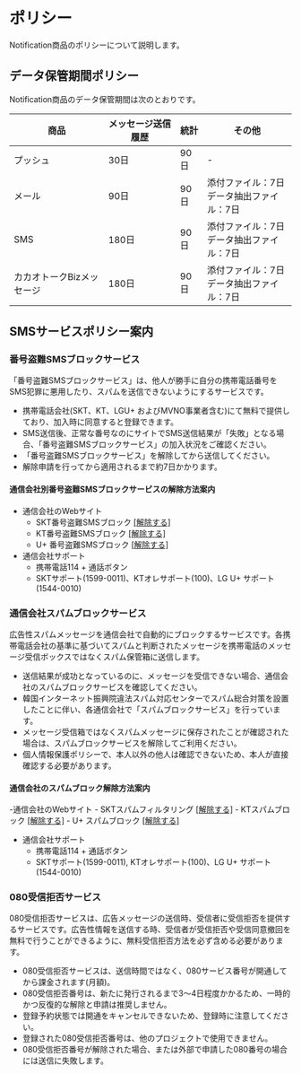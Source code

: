 # ポリシー
Notification商品のポリシーについて説明します。

<span id='data-expiration-policy'></span>
## データ保管期間ポリシー
Notification商品のデータ保管期間は次のとおりです。 

| 商品 | メッセージ送信履歴 | 統計 | その他 |
| - | - | - | - |
| プッシュ | 30日 | 90日 | - |
| メール | 90日 | 90日 | 添付ファイル：7日<br>データ抽出ファイル：7日 |
| SMS | 180日 | 90日 | 添付ファイル：7日<br>データ抽出ファイル：7日 |
| カカオトークBizメッセージ | 180日 | 90日 | 添付ファイル：7日<br>データ抽出ファイル：7日 |


<span id='sms-service-policy'></span>
## SMSサービスポリシー案内
<span id='block-stealing-number'></span>
### 番号盗難SMSブロックサービス
「番号盗難SMSブロックサービス」は、他人が勝手に自分の携帯電話番号をSMS犯罪に悪用したり、スパムを送信できないようにするサービスです。

- 携帯電話会社(SKT、KT、LGU+ およびMVNO事業者含む)にて無料で提供しており、加入時に同意すると登録できます。
- SMS送信後、正常な番号なのにサイトでSMS送信結果が「失敗」となる場合、「番号盗難SMSブロックサービス」の加入状況をご確認ください。
- 「番号盗難SMSブロックサービス」を解除してから送信してください。
- 解除申請を行ってから適用されるまで約7日かかります。

#### 通信会社別番号盗難SMSブロックサービスの解除方法案内
- 通信会社のWebサイト
    - SKT番号盗難SMSブロック <a href="http://www.tworld.co.kr/normal.do?serviceId=S_PROD2001&viewId=V_PROD7070&prod_id=NA00004406&uCode=u1_2" target="_blank">[解除する]</a>
    - KT番号盗難SMSブロック <a href="https://product.kt.com/wDic/productDetail.do?ItemCode=1047" target="_blank">[解除する]</a>
    - U+ 番号盗難SMSブロック <a href="http://www.uplus.co.kr/css/pord/cosv/cosv/RetrievePsMbSDmsgInfo.hpi?catgCd=50501&prodCdKey=LRZ0002297" target="_blank">[解除する]</a>
- 通信会社サポート
    - 携帯電話114 + 通話ボタン
    - SKTサポート(1599-0011)、KTオレサポート(100)、LG U+ サポート(1544-0010)

<span id='block-spem'></span>
### 通信会社スパムブロックサービス
広告性スパムメッセージを通信会社で自動的にブロックするサービスです。各携帯電話会社の基準に基づいてスパムと判断されたメッセージを携帯電話のメッセージ受信ボックスではなくスパム保管箱に送信します。

- 送信結果が成功となっているのに、メッセージを受信できない場合、通信会社のスパムブロックサービスを確認してください。
- 韓国インターネット振興院違法スパム対応センターでスパム総合対策を設置したことに伴い、各通信会社で「スパムブロックサービス」を行っています。
- メッセージ受信箱ではなくスパムメッセージに保存されたことが確認された場合は、スパムブロックサービスを解除してご利用ください。
- 個人情報保護ポリシーで、本人以外の他人は確認できないため、本人が直接確認する必要があります。

#### 通信会社のスパムブロック解除方法案内
-通信会社のWebサイト
    - SKTスパムフィルタリング <a href="http://www.tworld.co.kr/normal.do?serviceId=S_PROD2001&viewId=V_PROD7070&prod_id=NA00002121&uCode=u1_2" target="_blank">[解除する]</a>
    - KTスパムブロック <a href="https://product.kt.com/wDic/productDetail.do?ItemCode=479" target="_blank">[解除する]</a>
    - U+ スパムブロック <a href="http://www.uplus.co.kr/css/pord/cosv/cosv/RetrievePsMbSDmsgInfo.hpi?catgCd=51436&prodCdKey=LRZ0000277&mid=315" target="_blank">[解除する]</a>
- 通信会社サポート
    - 携帯電話114 + 通話ボタン
    - SKTサポート(1599-0011), KTオレサポート(100)、LG U+ サポート(1544-0010)

<span id='080-blocking-service'></span>
### 080受信拒否サービス
080受信拒否サービスは、広告メッセージの送信時、受信者に受信拒否を提供するサービスです。広告性情報を送信する時、受信者が受信拒否や受信同意撤回を無料で行うことができるように、無料受信拒否方法を必ず含める必要があります。

- 080受信拒否サービスは、送信時間ではなく、080サービス番号が開通してから課金されます(月額)。
- 080受信拒否番号は、新たに発行されるまで3～4日程度かかるため、一時的かつ反復的な解除と申請は推奨しません。
- 登録予約状態では開通をキャンセルできないため、登録時に注意してください。
- 登録された080受信拒否番号は、他のプロジェクトで使用できません。
- 080受信拒否番号が解除された場合、または外部で申請した080番号の場合には送信に失敗します。
